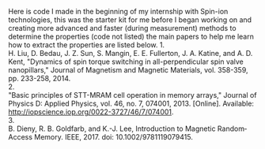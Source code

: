 Here is code I made in the beginning of my internship with Spin-ion technologies, this was the starter kit for me before I began working on and creating more advanced and faster (during measurement) methods 
to determine the properties (code not listed) the main papers to help me learn how to extract the properties are listed below.
1.  
H. Liu, D. Bedau, J. Z. Sun, S. Mangin, E. E. Fullerton, J. A. Katine, and A. D. Kent, "Dynamics of spin torque switching in all-perpendicular spin valve nanopillars," Journal of Magnetism and Magnetic Materials, vol. 358-359, pp. 233-258, 2014.  
2.  
"Basic principles of STT-MRAM cell operation in memory arrays," Journal of Physics D: Applied Physics, vol. 46, no. 7, 074001, 2013. [Online]. Available: http://iopscience.iop.org/0022-3727/46/7/074001.  
3.  
B. Dieny, R. B. Goldfarb, and K.-J. Lee, Introduction to Magnetic Random‐Access Memory. IEEE, 2017. doi: 10.1002/9781119079415.  
